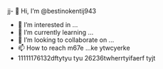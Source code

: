 jj- 👋 Hi, I’m @bestinokentij943
- 👀 I’m interested in ...
- 🌱 I’m currently learning ...
- 💞️ I’m looking to collaborate on ...
- 📫 How to reach m67e ...ke ytwcyerke
- 11111176132dftytyu tyu
26236twherrtyifaerf tyjt
<!---hmgcmhchmgry ui
bestinokentij943/bestinokentij943 is a ✨ special ✨ repository because its `README.md` (this file) appears on your GitHub profile.
You can click the Preview link to take a look at your changes.
--->
